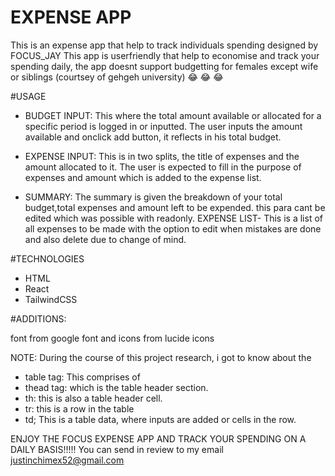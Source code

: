 # EXPENSE APP
This is an expense app that help to track individuals spending 
designed by FOCUS_JAY
This app is userfriendly that help to economise and track your spending daily, the app doesnt support budgetting for females except wife or siblings (courtsey of gehgeh university) 😂 😂 😂 

#USAGE
- BUDGET INPUT: This where the total amount available or allocated for a specific period is logged in or inputted. The user inputs the amount available and onclick add button, it reflects in his total budget.
  
- EXPENSE INPUT: This is in two splits, the title of expenses and the amount allocated to it. The user is expected to fill in the purpose of expenses and amount which is added to the expense list.

- SUMMARY: The summary is given the breakdown of your total budget,total expenses and amount left to be expended. this para cant be edited which was possible with  readonly.
EXPENSE LIST- This is a list of all expenses to be made with the option to edit when mistakes are done and also delete due to change of mind.

#TECHNOLOGIES
- HTML
- React
- TailwindCSS
  
#ADDITIONS:   

font from google font and 
icons from lucide icons

NOTE: During the course of this project research, i got to know about the 
- table tag: This comprises of
- thead tag: which is the table header section.
- th: this is also a table header cell.
- tr: this is a row in the table
- td; This is a table data, where inputs are added or cells in the row.


ENJOY THE FOCUS EXPENSE APP AND TRACK YOUR SPENDING ON A DAILY BASIS!!!!!
You can send in review to my email justinchimex52@gmail.com
